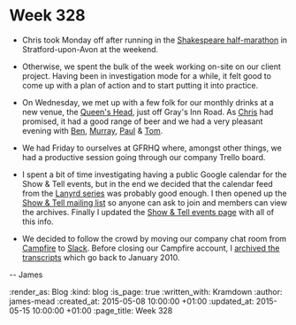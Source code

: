 Week 328
========

* Chris took Monday off after running in the [Shakespeare half-marathon][] in Stratford-upon-Avon at the weekend.

* Otherwise, we spent the bulk of the week working on-site on our client project. Having been in investigation mode for a while, it felt good to come up with a plan of action and to start putting it into practice.

* On Wednesday, we met up with a few folk for our monthly drinks at a new venue, the [Queen's Head][], just off Gray's Inn Road. As [Chris][] had promised, it had a good range of beer and we had a very pleasant evening with [Ben][], [Murray][], [Paul][] & [Tom][].

* We had Friday to ourselves at GFRHQ where, amongst other things, we had a productive session going through our company Trello board.

* I spent a bit of time investigating having a public Google calendar for the Show & Tell events, but in the end we decided that the calendar feed from the [Lanyrd series][] was probably good enough. I then opened up the [Show & Tell mailing list][] so anyone can ask to join and members can view the archives. Finally I updated the [Show & Tell events page][] with all of this info.

* We decided to follow the crowd by moving our company chat room from [Campfire][] to [Slack][]. Before closing our Campfire account, I [archived the transcripts][campfire_export] which go back to January 2010.

-- James

[Shakespeare half-marathon]: http://www.shakespearemarathon.org.uk/
[Queen's Head]: http://queensheadlondon.com/
[Chris]: /chris-roos
[Lanyrd series]: http://lanyrd.com/series/gfr-show-and-tell/
[Show & Tell mailing list]: https://groups.google.com/a/gofreerange.com/d/forum/show-and-tell
[Show & Tell events page]: /show-and-tell-events
[Campfire]: https://campfirenow.com/
[Slack]: https://slack.com/
[campfire_export]: https://github.com/freerange/campfire_export
[Ben]: https://twitter.com/beng
[Murray]: http://h-lame.com/
[Paul]: http://po-ru.com/
[Tom]: http://codon.com/

:render_as: Blog
:kind: blog
:is_page: true
:written_with: Kramdown
:author: james-mead
:created_at: 2015-05-08 10:00:00 +01:00
:updated_at: 2015-05-15 10:00:00 +01:00
:page_title: Week 328
